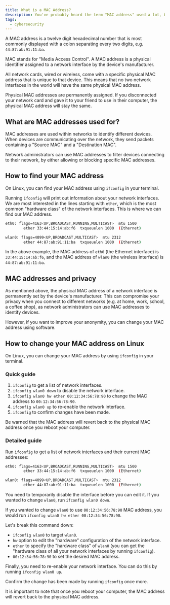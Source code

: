 ```yaml
---
title: What is a MAC Address?
description: You've probably heard the term "MAC address" used a lot, but what is it, and what is it used for?
tags:
  - cybersecurity
---
```


A MAC address is a twelve digit hexadecimal number that is most commonly displayed with a colon separating every two digits, e.g. `44:87:ab:91:11:ba`.

MAC stands for "Media Access Control". A MAC address is a physical identifier assigned to a network interface by the device's manufacturer.

All network cards, wired or wireless, come with a specific physical MAC address that is unique to that device. This means that no two network interfaces in the world will have the same physical MAC address.

Physical MAC addresses are permanently assigned. If you disconnected your network card and gave it to your friend to use in their computer, the physical MAC address will stay the same.

## What are MAC addresses used for?

MAC addresses are used within networks to identify different devices. When devices are communicating over the network, they send packets containing a "Source MAC" and a "Destination MAC".

Network administrators can use MAC addresses to filter devices connecting to their network, by either allowing or blocking specific MAC addresses.

## How to find your MAC address

On Linux, you can find your MAC address using `ifconfig` in your terminal.

Running `ifconfig` will print out information about your network interfaces. We are most interested in the lines starting with `ether`, which is the most common "hardware class" of the network interfaces. This is where we can find our MAC address.

```sh
eth0: flags=4163<UP,BROADCAST,RUNNING,MULTICAST>  mtu 1500
        ether 33:44:15:14:ab:f6  txqueuelen 1000  (Ethernet)

wlan0: flags=4099<UP,BROADCAST,MULTICAST>  mtu 2312
        ether 44:87:ab:91:11:ba  txqueuelen 1000  (Ethernet)
```

In the above example, the MAC address of `eth0` (the Ethernet interface) is `33:44:15:14:ab:f6`, and the MAC address of `wlan0` (the wireless interface) is `44:87:ab:91:11:ba`.

## MAC addresses and privacy

As mentioned above, the physical MAC address of a network interface is permanently set by the device's manufacturer. This can compromise your privacy when you connect to different networks (e.g. at home, work, school, a coffee shop), as network administrators can use MAC addresses to identify devices.

However, if you want to improve your anonymity, you can change your MAC address using software.

## How to change your MAC address on Linux

On Linux, you can change your MAC address by using `ifconfig` in your terminal.

### Quick guide

1. `ifconfig` to get a list of network interfaces.
2. `ifconfig wlan0 down` to disable the network interface.
3. `ifconfig wlan0 hw ether 00:12:34:56:78:90` to change the MAC address to `00:12:34:56:78:90`.
4. `ifconfig wlan0 up` to re-enable the network interface.
5. `ifconfig` to confirm changes have been made.

Be warned that the MAC address will revert back to the physical MAC address once you reboot your computer.

### Detailed guide

Run `ifconfig` to get a list of network interfaces and their current MAC addresses:

```sh
eth0: flags=4163<UP,BROADCAST,RUNNING,MULTICAST>  mtu 1500
        ether 33:44:15:14:ab:f6  txqueuelen 1000  (Ethernet)

wlan0: flags=4099<UP,BROADCAST,MULTICAST>  mtu 2312
        ether 44:87:ab:91:11:ba  txqueuelen 1000  (Ethernet)
```

You need to temporarily disable the interface before you can edit it. If you wanted to change `wlan0`, run `ifconfig wlan0 down`.

If you wanted to change `wlan0` to use `00:12:34:56:78:90` MAC address, you would run `ifconfig wlan0 hw ether 00:12:34:56:78:90`.

Let's break this command down:

- `ifconfig wlan0` to target `wlan0`.
- `hw` option to edit the "hardware" configuration of the network interface.
- `ether` to specify the "hardware class" of `wlan0` (you can get the "hardware class of all your network interfaces by running `ifconfig`).
- `00:12:34:56:78:90` to set the desired MAC address.

Finally, you need to re-enable your network interface. You can do this by running `ifconfig wlan0 up`.

Confirm the change has been made by running `ifconfig` once more.

It is important to note that once you reboot your computer, the MAC address will revert back to the physical MAC address.